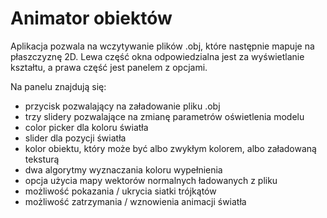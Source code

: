 # Animator obiektów

Aplikacja pozwala na wczytywanie plików .obj, które następnie mapuje na płaszczyznę 2D. Lewa część okna odpowiedzialna jest za wyświetlanie kształtu, a prawa część jest panelem z opcjami.

Na panelu znajdują się:
- przycisk pozwalający na załadowanie pliku .obj
- trzy slidery pozwalające na zmianę parametrów oświetlenia modelu
- color picker dla koloru światła
- slider dla pozycji światła
- kolor obiektu, który może być albo zwykłym kolorem, albo załadowaną teksturą 
- dwa algorytmy wyznaczania koloru wypełnienia
- opcja użycia mapy wektorów normalnych ładowanych z pliku
- możliwość pokazania / ukrycia siatki trójkątów
- możliwość zatrzymania / wznowienia animacji światła
